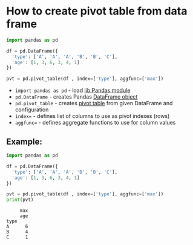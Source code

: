 # How to create pivot table from data frame

```python
import pandas as pd

df = pd.DataFrame({
  'type': ['A', 'A', 'A', 'B', 'B', 'C'],
  'age': [1, 3, 6, 3, 4, 1]
})

pvt = pd.pivot_table(df , index=['type'], aggfunc=['max'])
```

- `import pandas as pd` - load [lib:Pandas module](/python-pandas/how-to-install-pandas)
- `pd.DataFrame` - creates Pandas [DataFrame object](https://pandas.pydata.org/docs/reference/api/pandas.DataFrame.html)
- `pd.pivot_table` - creates [pivot table](https://pandas.pydata.org/docs/reference/api/pandas.pivot_table.html) from given DataFrame and configuration
- `index=` - defines list of columns to use as pivot indexes (rows)
- `aggfunc=` - defines aggregate functions to use for column values

## Example: 
```python
import pandas as pd

df = pd.DataFrame({
  'type': ['A', 'A', 'A', 'B', 'B', 'C'],
  'age': [1, 3, 6, 3, 4, 1]
})

pvt = pd.pivot_table(df , index=['type'], aggfunc=['max'])
print(pvt)
```
```
     max
     age
type    
A      6
B      4
C      1

```

